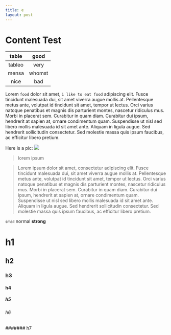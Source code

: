 ```yaml
---
title: e
layout: post
---
```


# Content Test

|table | good|
|:------:|:------:|
|tableo|very|
|mensa | whomst|
|nice  | bad|

Lorem `food` dolor sit amet, `i like to eat food` adipiscing elit. Fusce tincidunt malesuada dui, sit amet viverra augue mollis at. Pellentesque metus ante, volutpat id tincidunt sit amet, tempor ut lectus. Orci varius natoque penatibus et magnis dis parturient montes, nascetur ridiculus mus. Morbi in placerat sem. Curabitur in quam diam. Curabitur dui ipsum, hendrerit at sapien at, ornare condimentum quam. Suspendisse ut nisl sed libero mollis malesuada id sit amet ante. Aliquam in ligula augue. Sed hendrerit sollicitudin consectetur. Sed molestie massa quis ipsum faucibus, ac efficitur libero pretium.

Here is a pic:
![](https://www.twosisterscrafting.com/wp-content/uploads/2016/09/mummy-marshmallow-pops-marshmallows.jpg)

> lorem ipsum

> Lorem ipsum dolor sit amet, consectetur adipiscing elit. Fusce tincidunt malesuada dui, sit amet viverra augue mollis at. Pellentesque metus ante, volutpat id tincidunt sit amet, tempor ut lectus. Orci varius natoque penatibus et magnis dis parturient montes, nascetur ridiculus mus. Morbi in placerat sem. Curabitur in quam diam. Curabitur dui ipsum, hendrerit at sapien at, ornare condimentum quam. Suspendisse ut nisl sed libero mollis malesuada id sit amet ante. Aliquam in ligula augue. Sed hendrerit sollicitudin consectetur. Sed molestie massa quis ipsum faucibus, ac efficitur libero pretium.

<small>small</small> normal
<strong>strong</strong>

# h1
## h2
### h3
#### h4
##### h5
###### h6
####### h7